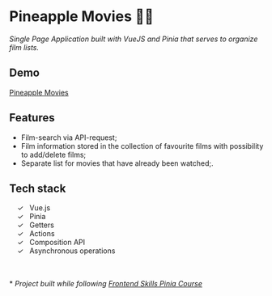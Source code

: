 # Pineapple Movies 🍍🍍

_Single Page Application built with VueJS and Pinia that serves to organize film lists._

## Demo

[Pineapple Movies]


## Features
- Film-search via API-request;
- Film information stored in the collection of favourite films with possibility to add/delete films;
- Separate list for movies that have already been watched;.


## Tech stack

&nbsp;&nbsp;&nbsp;&nbsp;&check;&nbsp;&nbsp; Vue.js<br>
&nbsp;&nbsp;&nbsp;&nbsp;&check;&nbsp;&nbsp; Pinia<br>
&nbsp;&nbsp;&nbsp;&nbsp;&check;&nbsp;&nbsp; Getters<br>
&nbsp;&nbsp;&nbsp;&nbsp;&check;&nbsp;&nbsp; Actions<br>
&nbsp;&nbsp;&nbsp;&nbsp;&check;&nbsp;&nbsp; Composition API<br>
&nbsp;&nbsp;&nbsp;&nbsp;&check;&nbsp;&nbsp; Asynchronous operations <br>

  <br><br>
  \* _Project  built while following [Frontend Skills Pinia Course]_ 
  

   [Frontend Skills Pinia Course]: <https://www.youtube.com/watch?v=ok9PE-XwXro&list=PL2hgv2vHkQ7DE77DNxPPEqzdk89PA4gkX>
   [Pineapple Movies]: <https://github.com/AlenaGM/pineapple-movies)>
